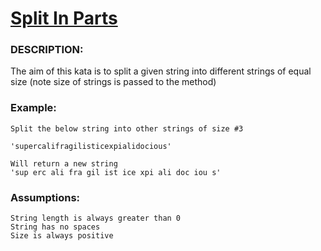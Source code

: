 # [Split In Parts](https://www.codewars.com/kata/5650ab06d11d675371000003)

### DESCRIPTION:

The aim of this kata is to split a given string into different strings of equal size (note size of strings is passed to 
the method)

### Example:

```
Split the below string into other strings of size #3

'supercalifragilisticexpialidocious'

Will return a new string
'sup erc ali fra gil ist ice xpi ali doc iou s'
```

### Assumptions:

```
String length is always greater than 0
String has no spaces
Size is always positive
```
